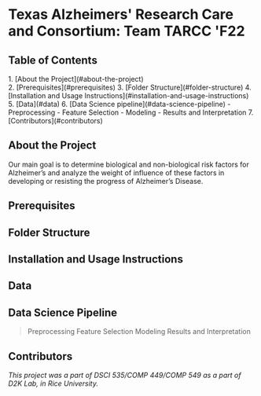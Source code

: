 # Texas Alzheimers' Research Care and Consortium: Team TARCC 'F22

## Table of Contents
<summary>1. [About the Project](#about-the-project)</summary>
2. [Prerequisites](#prerequisites)
3. [Folder Structure](#folder-structure)
4. [Installation and Usage Instructions](#installation-and-usage-instructions)
5. [Data](#data)
6. [Data Science pipeline](#data-science-pipeline)
  - Preprocessing
  - Feature Selection
  - Modeling
  - Results and Interpretation
7. [Contributors](#contributors)

## About the Project
Our main goal is to determine biological and non-biological risk factors for Alzheimer’s and analyze the weight of influence of these factors in developing or resisting the progress of Alzheimer’s Disease.

## Prerequisites

## Folder Structure

## Installation and Usage Instructions

## Data

## Data Science Pipeline
> Preprocessing
> Feature Selection
> Modeling
> Results and Interpretation

## Contributors

*This project was a part of DSCI 535/COMP 449/COMP 549 as a part of D2K Lab, in Rice University.*
